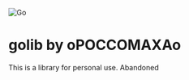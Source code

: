 ![Go](https://github.com/oPOCCOMAXAo/golib/workflows/Go/badge.svg)
# golib by oPOCCOMAXAo
This is a library for personal use.
Abandoned